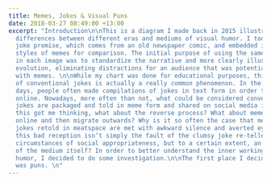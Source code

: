 ```yaml
---
title: Memes, Jokes & Visual Puns
date: 2018-03-27 08:49:00 +13:00
excerpt: "Introduction\n\nThis is a diagram I made back in 2015 illustrating the stylistic
  differences between different eras and mediums of visual humor. I took the same
  joke premise, which comes from an old newspaper comic, and embedded it into different
  styles of memes for comparison. The initial purpose of using the same exact joke
  in each image was to standardize the narrative and more clearly illustrate the stylistic
  evolution, eliminating distractions for an audience that was potentially unfamiliar
  with memes. \n\nWhile my chart was done for educational purposes, this type of meme-ification
  of conventional jokes is actually a really common phenomenon. In the early internet
  days, people often made compilations of jokes in text form in order to share them
  online. Nowadays, more often than not, what could be considered conventional, ordinary
  jokes are packaged and told in meme form and shared on social media instead. So
  this got me thinking, what about the reverse process? What about memes that originate
  online and then migrate outwards? Why is it so often the case that meme-originated
  jokes retold in meatspace are met with awkward silence and averted eyes? Perhaps
  this bad reception isn’t simply the fault of the clumsy joke re-teller or of the
  circumstances of social appropriateness, but to a certain extent, an emergent property
  of the medium itself? In order to better understand the inner workings of visual
  humor, I decided to do some investigation.\n\nThe first place I decided to look
  was puns. \n"
---
```


